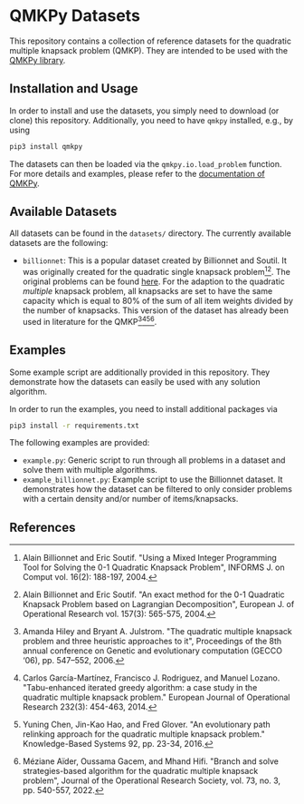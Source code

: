 # QMKPy Datasets
This repository contains a collection of reference datasets for the quadratic
multiple knapsack problem (QMKP).
They are intended to be used with the [QMKPy
library](https://github.com/klb2/qmkpy).

## Installation and Usage
In order to install and use the datasets, you simply need to download (or
clone) this repository.
Additionally, you need to have `qmkpy` installed, e.g., by using
```bash
pip3 install qmkpy
```

The datasets can then be loaded via the `qmkpy.io.load_problem` function.
For more details and examples, please refer to the [documentation of
QMKPy](https://qmkpy.readthedocs.io/en/latest/datasets.html).


## Available Datasets
All datasets can be found in the `datasets/` directory.
The currently available datasets are the following:

- `billionnet`: This is a popular dataset created by Billionnet and Soutil. It
  was originally created for the quadratic single knapsack problem[^1][^2].
  The original problems can be found
  [here](https://cedric.cnam.fr/~soutif/QKP/QKP.html). For the adaption to the
  quadratic _multiple_ knapsack problem, all knapsacks are set to have the same
  capacity which is equal to 80% of the sum of all item weights divided by the
  number of knapsacks. This version of the dataset has already been used in
  literature for the QMKP[^3][^4][^5][^6].


## Examples
Some example script are additionally provided in this repository.
They demonstrate how the datasets can easily be used with any solution
algorithm.

In order to run the examples, you need to install additional packages via
```bash
pip3 install -r requirements.txt
```

The following examples are provided:

- `example.py`: Generic script to run through all problems in a dataset and
  solve them with multiple algorithms.
- `example_billionnet.py`: Example script to use the Billionnet dataset. It
  demonstrates how the dataset can be filtered to only consider problems with a
  certain density and/or number of items/knapsacks.



## References

[^1]: Alain Billionnet and Eric Soutif. "Using a Mixed Integer Programming Tool
	  for Solving the 0-1 Quadratic Knapsack Problem", INFORMS J. on Comput
	  vol. 16(2): 188-197, 2004.

[^2]: Alain Billionnet and Eric Soutif. "An exact method for the 0-1 Quadratic
	  Knapsack Problem based on Lagrangian Decomposition", European J. of
	  Operational Research vol. 157(3): 565-575, 2004.
	
[^3]: Amanda Hiley and Bryant A. Julstrom. "The quadratic multiple knapsack
	  problem and three heuristic approaches to it", Proceedings of the 8th
	  annual conference on Genetic and evolutionary computation (GECCO ‘06),
	  pp. 547–552, 2006.

[^4]: Carlos García-Martínez, Francisco J. Rodriguez, and Manuel Lozano.
	  "Tabu-enhanced iterated greedy algorithm: a case study in the quadratic
	  multiple knapsack problem." European Journal of Operational Research
	  232(3): 454-463, 2014.

[^5]: Yuning Chen, Jin-Kao Hao, and Fred Glover. "An evolutionary path
	  relinking approach for the quadratic multiple knapsack problem."
	  Knowledge-Based Systems 92, pp. 23-34, 2016.

[^6]: Méziane Aïder, Oussama Gacem, and Mhand Hifi. "Branch and solve
	  strategies-based algorithm for the quadratic multiple knapsack problem",
	  Journal of the Operational Research Society, vol. 73, no. 3, pp. 540-557,
	  2022.
